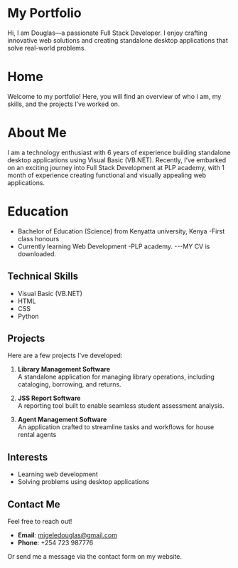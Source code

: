 # My Portfolio
Hi, I am Douglas—a passionate Full Stack Developer. I enjoy crafting innovative web solutions and creating standalone desktop applications that solve real-world problems.
# Home
Welcome to my portfolio! Here, you will find an overview of who I am, my skills, and the projects I’ve worked on.
# About Me
I am a technology enthusiast with 6 years of experience building standalone desktop applications using Visual Basic (VB.NET).
Recently, I’ve embarked on an exciting journey into Full Stack Development at PLP academy, with 1 month of experience creating functional and visually appealing web applications.
# Education
- Bachelor of Education (Science) from Kenyatta university, Kenya -First class honours
- Currently learning Web Development -PLP academy.
---MY CV is downloaded.
## Technical Skills
- Visual Basic (VB.NET)
- HTML
- CSS
- Python

## Projects

Here are a few projects I've developed:

1. **Library Management Software**  
   A standalone application for managing library operations, including cataloging, borrowing, and returns.

2. **JSS Report Software**  
   A reporting tool built to enable seamless student assessment analysis.

3. **Agent Management Software**  
   An application crafted to streamline tasks and workflows for house rental agents

## Interests

- Learning web development
- Solving problems using desktop applications

## Contact Me

Feel free to reach out!

- **Email**: [migeledouglas@gmail.com](mailto:migeledouglas@gmail.com)
- **Phone**: +254 723 987776

Or send me a message via the contact form on my website.
